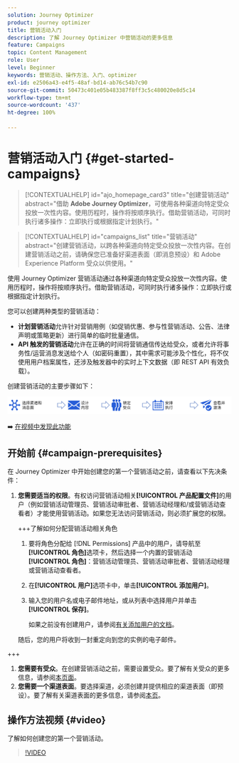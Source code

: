 ```yaml
---
solution: Journey Optimizer
product: journey optimizer
title: 营销活动入门
description: 了解 Journey Optimizer 中营销活动的更多信息
feature: Campaigns
topic: Content Management
role: User
level: Beginner
keywords: 营销活动、操作方法、入门、optimizer
exl-id: e2506a43-e4f5-48af-bd14-ab76c54b7c90
source-git-commit: 50473c401e05b483387f8ff3c5c480020e8d5c14
workflow-type: tm+mt
source-wordcount: '437'
ht-degree: 100%

---
```


# 营销活动入门 {#get-started-campaigns}

>[!CONTEXTUALHELP]
>id="ajo_homepage_card3"
>title="创建营销活动"
>abstract="借助 **Adobe Journey Optimizer**，可使用各种渠道向特定受众投放一次性内容。使用历程时，操作将按顺序执行。借助营销活动，可同时执行诸多操作：立即执行或根据指定计划执行。"


>[!CONTEXTUALHELP]
>id="campaigns_list"
>title="营销活动"
>abstract="创建营销活动，以跨各种渠道向特定受众投放一次性内容。在创建营销活动之前，请确保您已准备好渠道表面（即消息预设）和 Adobe Experience Platform 受众以供使用。"

使用 Journey Optimizer 营销活动通过各种渠道向特定受众投放一次性内容。使用历程时，操作将按顺序执行。借助营销活动，可同时执行诸多操作：立即执行或根据指定计划执行。

您可以创建两种类型的营销活动：

* **计划营销活动**&#x200B;允许针对营销用例（如促销优惠、参与性营销活动、公告、法律声明或策略更新）进行简单的临时批量通信。
* **API 触发的营销活动**&#x200B;允许在正确的时间将营销通信传达给受众，或者允许将事务性/运营消息发送给个人（如密码重置），其中需求可能涉及个性化，将不仅使用用户档案属性，还涉及触发器中的实时上下文数据（即 REST API 有效负载）。

创建营销活动的主要步骤如下：

![](assets/create-campaign-process.png)

➡️ [在视频中发现此功能](#video)

## 开始前 {#campaign-prerequisites}

在 Journey Optimizer 中开始创建您的第一个营销活动之前，请查看以下先决条件：

1. **您需要适当的权限**。有权访问营销活动相关&#x200B;**[!UICONTROL 产品配置文件]**&#x200B;的用户（例如营销活动管理员、营销活动审批者、营销活动经理和/或营销活动查看者）才能使用营销活动。如果您无法访问营销活动，则必须扩展您的权限。

   +++了解如何分配营销活动相关角色

   1. 要将角色分配给 [!DNL Permissions] 产品中的用户，请导航至&#x200B;**[!UICONTROL 角色]**&#x200B;选项卡，然后选择一个内置的营销活动&#x200B;**[!UICONTROL 角色]**：营销活动管理员、营销活动审批者、营销活动经理或营销活动查看者。

   1. 在&#x200B;**[!UICONTROL 用户]**&#x200B;选项卡中，单击&#x200B;**[!UICONTROL 添加用户]**。

   1. 输入您的用户名或电子邮件地址，或从列表中选择用户并单击&#x200B;**[!UICONTROL 保存]**。

      如果之前没有创建用户，请参阅[有关添加用户的文档](https://experienceleague.adobe.com/zh-hans/docs/experience-platform/access-control/ui/users)。

   随后，您的用户将收到一封重定向到您的实例的电子邮件。

+++

1. **您需要有受众**。在创建营销活动之前，需要设置受众。要了解有关受众的更多信息，请参阅[本页面](../audience/about-audiences.md)。
1. **您需要一个渠道表面**。要选择渠道，必须创建并提供相应的渠道表面（即预设）。要了解有关渠道表面的更多信息，请参阅[本页](../configuration/channel-surfaces.md)。

## 操作方法视频 {#video}

了解如何创建您的第一个营销活动。

>[!VIDEO](https://video.tv.adobe.com/v/346680?quality=12)
